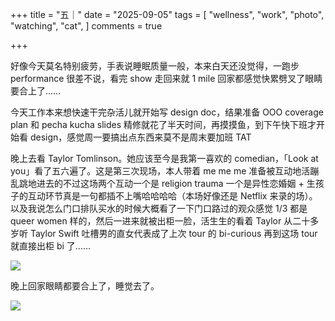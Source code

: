 +++
title = "五｜"
date = "2025-09-05"
tags = [
    "wellness",
    "work",
    "photo",
    "watching",
    "cat",
]
comments = true

+++

好像今天莫名特别疲劳，手表说睡眠质量一般，本来白天还没觉得，一跑步 performance 很差不说，看完 show 走回来就 1 mile 回家都感觉快累劈叉了眼睛要合上了…… 

今天工作本来想快速干完杂活儿就开始写 design doc，结果准备 OOO coverage plan 和 pecha kucha slides 精修就花了半天时间，再摸摸鱼，到下午快下班才开始看 design，感觉周一要搞出点东西来莫不是周末要加班 TAT

晚上去看 Taylor Tomlinson。她应该至今是我第一喜欢的 comedian，「Look at you」看了五六遍了。这是第三次现场，本人带着 me me me 准备被互动地活蹦乱跳地进去的不过这场两个互动一个是 religion trauma 一个是异性恋婚姻 + 生孩子的互动环节真是一句都插不上嘴哈哈哈哈（本场好像还是 Netflix 来录的场）。以及我说怎么门口排队买水的时候大概看了一下门口路过的观众感觉 1/3 都是 queer women 样的，然后一进来就被出柜一脸，活生生的看着 Taylor 从二十多岁听 Taylor Swift 吐槽男的直女代表成了上次 tour 的 bi-curious 再到这场 tour 就直接出柜 bi 了……

![](https://media.douchi.space/douchi/media_attachments/files/115/155/768/800/894/224/original/94b9c03df3e4ee76.jpg)

晚上回家眼睛都要合上了，睡觉去了。

![](https://media.douchi.space/douchi/media_attachments/files/115/156/011/342/273/540/original/5353e5184a936f6d.png)